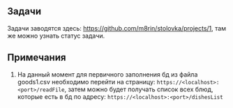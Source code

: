 ## Задачи
Задачи заводятся здесь: https://github.com/m8rin/stolovka/projects/1, там же можно узнать статус задачи.

## Примечания
1. На данный момент для первичного заполнения бд из файла goods1.csv необходимо перейти на страницу: `https://<localhost>:<port>/readFile`, затем можно будет получать список всех блюд, которые есть в бд по адресу: `https://<localhost>:<port>/dishesList`
